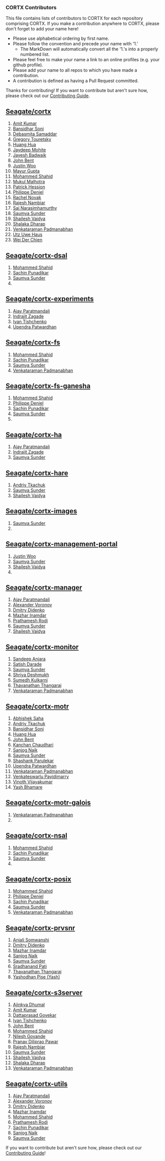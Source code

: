 ### CORTX Contributors

This file contains lists of contributors to CORTX for each repository comprising CORTX.  If you make a contribution anywhere to CORTX, please don't forget to add your name here!
* Please use alphabetical ordering by first name.
* Please follow the convention and precede your name with '1.' 
    * The MarkDown will automatically convert all the '1.'s into a properly numbered list.
* Please feel free to make your name a link to an online profiles (e.g. your github profile).
* Please add your name to all repos to which you have made a contribution.
* A contribution is defined as having a Pull Request committed.

Thanks for contributing!  If you want to contribute but aren't sure how, please check out our [Contributing Guide](CONTRIBUTING.md).

## [Seagate/cortx](https://github.com/Seagate/cortx/)
1. [Amit Kumar](https://github.com/amitwac2608)
1. [Bansidhar Soni](https://github.com/bansisoni)
1. [Debasmita Samaddar](https://github.com/samaddar)
1. [Gregory Touretsky](https://github.com/gregnsk)
1. [Huang Hua](https://github.com/huanghua78)
1. [Jaydeep Mohite](https://github.com/jamohite)
1. [Jayesh Badwaik](https://github.com/jayeshbadwaik)
1. [John Bent](https://github.com/johnbent)
1. [Justin Woo](https://github.com/justinzw)
1. [Mayur Gupta](https://github.com/TechWriter-Mayur)
1. [Mohammed Shahid](https://github.com/shahidSTX)
1. [Mukul Malhotra](https://github.com/mukul-seagate11)
1. [Patrick Hession](https://github.com/hessio)
1. [Philippe Deniel](https://github.com/phdeniel) 
1. [Rachel Novak](https://github.com/novium258)
1. [Rajesh Nambiar](https://github.com/knrajnambiar76)
1. [Sai Narasimhamurthy](https://github.com/sainarasim)
1. [Saumya Sunder](https://github.com/Saumya-Sunder)
1. [Shailesh Vaidya](https://github.com/shailesh-vaidya)
1. [Shalaka Dharap](https://github.com/shalakadharap)
1. [Venkataraman Padmanabhan](https://github.com/VenkyOS)
1. [Utz Uwe Haus](https://github.com/u-u-h) 
1. [Wei Der Chien](https://github.com/steven-chien) 

## [Seagate/cortx-dsal](https://github.com/Seagate/cortx-dsal)
1. [Mohammed Shahid](https://github.com/shahidSTX)
1. [Sachin Punadikar](https://github.com/sachinpunadikar)
1. [Saumya Sunder](https://github.com/Saumya-Sunder)
1.

## [Seagate/cortx-experiments](https://github.com/Seagate/cortx-experiments)
1. [Ajay Paratmandali](https://github.com/ajay-paratmandali)
1. [Indrajit Zagade](https://github.com/indrajitzagade)
1. [Ivan Tishchenko](https://github.com/t7ko-seagate)
1. [Upendra Patwardhan](https://github.com/upendrapatwardhan)

## [Seagate/cortx-fs](https://github.com/Seagate/cortx-fs)
1. [Mohammed Shahid](https://github.com/shahidSTX)
1. [Sachin Punadikar](https://github.com/sachinpunadikar)
1. [Saumya Sunder](https://github.com/Saumya-Sunder)
1. [Venkataraman Padmanabhan](https://github.com/VenkyOS)

## [Seagate/cortx-fs-ganesha](https://github.com/Seagate/cortx-fs-ganesha)
1. [Mohammed Shahid](https://github.com/shahidSTX)
1. [Philippe Deniel](https://github.com/phdeniel)
1. [Sachin Punadikar](https://github.com/sachinpunadikar)
1. [Saumya Sunder](https://github.com/Saumya-Sunder)
1.

## [Seagate/cortx-ha](https://github.com/Seagate/cortx-ha)
1. [Ajay Paratmandali](https://github.com/ajay-paratmandali)
1. [Indrajit Zagade](https://github.com/indrajitzagade)
1. [Saumya Sunder](https://github.com/Saumya-Sunder)

## [Seagate/cortx-hare](https://github.com/Seagate/cortx-hare)
1. [Andriy Tkachuk](https://github.com/andriytk)
1. [Saumya Sunder](https://github.com/Saumya-Sunder)
1. [Shailesh Vaidya](https://github.com/shailesh-vaidya)

## [Seagate/cortx-images](https://github.com/Seagate/cortx-images)
1. [Saumya Sunder](https://github.com/Saumya-Sunder)
1.

## [Seagate/cortx-management-portal](https://github.com/Seagate/cortx-management-portal)
1. [Justin Woo](https://github.com/justinzw)
1. [Saumya Sunder](https://github.com/Saumya-Sunder)
1. [Shailesh Vaidya](https://github.com/shailesh-vaidya)
1.

## [Seagate/cortx-manager](https://github.com/Seagate/cortx-manager)
1. [Ajay Paratmandali](https://github.com/ajay-paratmandali)
1. [Alexander Voronov](https://github.com/avrnv)
1. [Dmitry Didenko](https://github.com/dmitrydb)
1. [Mazhar Inamdar](https://github.com/mazinamdar)
1. [Prathamesh Rodi](https://github.com/prathameshrodi)
1. [Saumya Sunder](https://github.com/Saumya-Sunder)
1. [Shailesh Vaidya](https://github.com/shailesh-vaidya)

## [Seagate/cortx-monitor](https://github.com/Seagate/cortx-monitor)
1. [Sandeep Anjara](https://github.com/sandeepsgt)
1. [Satish Darade](https://github.com/satish-seagate)
1. [Saumya Sunder](https://github.com/Saumya-Sunder)
1. [Shriya Deshmukh](https://github.com/shriya-deshmukh)
1. [Sumedh Kulkarni](https://github.com/sumedhak27)
1. [Thavanathan Thangaraj](https://github.com/thavanathan)
1. [Venkataraman Padmanabhan](https://github.com/VenkyOS)

## [Seagate/cortx-motr](https://github.com/Seagate/cortx-motr)
1. [Abhishek Saha](https://github.com/AbhishekSahaSeagate)
1. [Andriy Tkachuk](https://github.com/andriytk)
1. [Bansidhar Soni](https://github.com/bansisoni)
1. [Huang Hua](https://github.com/huanghua78)
1. [John Bent](https://github.com/johnbent)
1. [Kanchan Chaudhari](https://github.com/kanchan-chaudhari)
1. [Sanjog Naik](https://github.com/sanjognaik)
1. [Saumya Sunder](https://github.com/Saumya-Sunder)
1. [Shashank Parulekar](https://github.com/shashank-parulekar)
1. [Upendra Patwardhan](https://github.com/upendrapatwardhan)
1. [Venkataraman Padmanabhan](https://github.com/VenkyOS)
1. [Venkateswarlu Payidimarry](https://github.com/imvenkip)
1. [Vinoth Vijayakumar](https://github.com/VinothVijayakumar-dev)
1. [Yash Bhamare](https://github.com/ydb242)

## [Seagate/cortx-motr-galois](https://github.com/Seagate/cortx-motr-galois)
1. [Venkataraman Padmanabhan](https://github.com/VenkyOS)
1.

## [Seagate/cortx-nsal](https://github.com/Seagate/cortx-nsal)
1. [Mohammed Shahid](https://github.com/shahidSTX)
1. [Sachin Punadikar](https://github.com/sachinpunadikar)
1. [Saumya Sunder](https://github.com/Saumya-Sunder)
1.

## [Seagate/cortx-posix](https://github.com/Seagate/cortx-posix)
1. [Mohammed Shahid](https://github.com/shahidSTX)
1. [Philippe Deniel](https://github.com/phdeniel) 
1. [Sachin Punadikar](https://github.com/sachinpunadikar)
1. [Saumya Sunder](https://github.com/Saumya-Sunder)
1. [Venkataraman Padmanabhan](https://github.com/VenkyOS)

## [Seagate/cortx-prvsnr](https://github.com/Seagate/cortx-prvsnr)
1. [Anjali Somwanshi](https://github.com/SomwanshiAnjali)
1. [Dmitry Didenko](https://github.com/dmitrydb)
1. [Mazhar Inamdar](https://github.com/mazinamdar)
1. [Sanjog Naik](https://github.com/sanjognaik)
1. [Saumya Sunder](https://github.com/Saumya-Sunder)
1. [Sradhanand Pati](https://github.com/sradhanand-pati)
1. [Thavanathan Thangaraj](https://github.com/thavanathan)
1. [Yashodhan Pise (Yash)](https://github.com/ypise)



## [Seagate/cortx-s3server](https://github.com/Seagate/cortx-s3server)
1. [Ajinkya Dhumal](https://github.com/AjinkyaDhumal)
1. [Amit Kumar](https://github.com/amitwac2608)
1. [Dattaprasad Govekar](https://github.com/DPG17)
1. [Ivan Tishchenko](https://github.com/t7ko-seagate)
1. [John Bent](https://github.com/johnbent)
1. [Mohammed Shahid](https://github.com/shahidSTX)
1. [Nilesh Govande](https://github.com/nileshgovande)
1. [Pranav Diliprao Pawar](https://github.com/pranavPawar07)
1. [Rajesh Nambiar](https://github.com/knrajnambiar76)
1. [Saumya Sunder](https://github.com/Saumya-Sunder)
1. [Shailesh Vaidya](https://github.com/shailesh-vaidya)
1. [Shalaka Dharap](https://github.com/shalakadharap)
1. [Venkataraman Padmanabhan](https://github.com/VenkyOS)

## [Seagate/cortx-utils](https://github.com/Seagate/cortx-utils)
1. [Ajay Paratmandali](https://github.com/ajay-paratmandali)
1. [Alexander Voronov](https://github.com/avrnv)
1. [Dmitry Didenko](https://github.com/dmitrydb)
1. [Mazhar Inamdar](https://github.com/mazinamdar)
1. [Mohammed Shahid](https://github.com/shahidSTX)
1. [Prathamesh Rodi](https://github.com/prathameshrodi)
1. [Sachin Punadikar](https://github.com/sachinpunadikar)
1. [Sanjog Naik](https://github.com/sanjognaik)
1. [Saumya Sunder](https://github.com/Saumya-Sunder)

If you want to contribute but aren't sure how, please check out our [Contributing Guide](CONTRIBUTING.md)!

